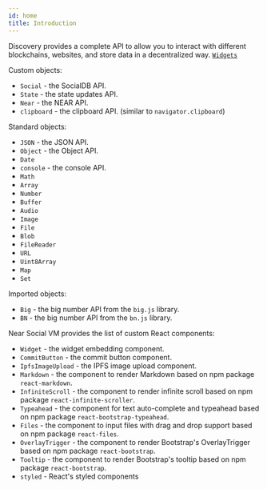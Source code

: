 ```yaml
---
id: home
title: Introduction
---
```


Discovery provides a complete API to allow you to interact with different blockchains, websites, and store data in a decentralized way. [`Widgets`](widgets-url)

Custom objects:
- `Social` - the SocialDB API.
- `State` - the state updates API.
- `Near` - the NEAR API.
- `clipboard` - the clipboard API. (similar to `navigator.clipboard`)

Standard objects:
- `JSON` - the JSON API.
- `Object` - the Object API.
- `Date`
- `console` - the console API.
- `Math` 
- `Array`
- `Number`
- `Buffer`
- `Audio`
- `Image`
- `File`
- `Blob`
- `FileReader`
- `URL`
- `Uint8Array`
- `Map`
- `Set`

Imported objects:
- `Big` - the big number API from the `big.js` library.
- `BN` - the big number API from the `bn.js` library.

Near Social VM provides the list of custom React components:
- `Widget` - the widget embedding component.
- `CommitButton` - the commit button component.
- `IpfsImageUpload` - the IPFS image upload component.
- `Markdown` - the component to render Markdown based on npm package `react-markdown`.
- `InfiniteScroll` - the component to render infinite scroll based on npm package `react-infinite-scroller`.
- `Typeahead` - the component for text auto-complete and typeahead based on npm package `react-bootstrap-typeahead`.
- `Files` - the component to input files with drag and drop support based on npm package `react-files`.
- `OverlayTrigger` - the component to render Bootstrap's OverlayTrigger based on npm package `react-bootstrap`.
- `Tooltip` - the component to render Bootstrap's tooltip based on npm package `react-bootstrap`.
- `styled` - React's styled components